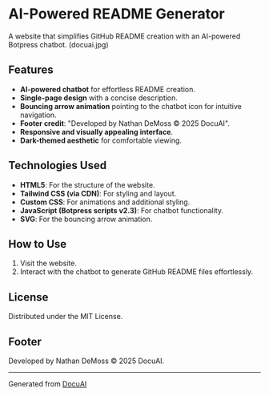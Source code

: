 # AI-Powered README Generator 

A website that simplifies GitHub README creation with an AI-powered Botpress chatbot. 
(docuai.jpg)

## Features 

- **AI-powered chatbot** for effortless README creation. 
- **Single-page design** with a concise description. 
- **Bouncing arrow animation** pointing to the chatbot icon for intuitive navigation. 
- **Footer credit**: "Developed by Nathan DeMoss © 2025 DocuAI". 
- **Responsive and visually appealing interface**. 
- **Dark-themed aesthetic** for comfortable viewing. 

## Technologies Used 

- **HTML5**: For the structure of the website. 
- **Tailwind CSS (via CDN)**: For styling and layout. 
- **Custom CSS**: For animations and additional styling. 
- **JavaScript (Botpress scripts v2.3)**: For chatbot functionality. 
- **SVG**: For the bouncing arrow animation. 

## How to Use 

1. Visit the website. 
2. Interact with the chatbot to generate GitHub README files effortlessly. 

## License 

Distributed under the MIT License. 

## Footer 

Developed by Nathan DeMoss © 2025 DocuAI. 

--- 
Generated from [DocuAI](https://docu-ai-git.vercel.app/) 
